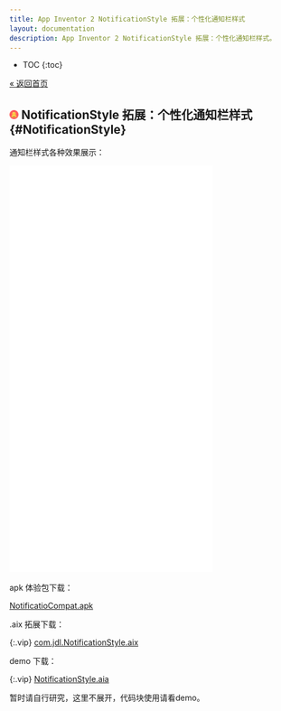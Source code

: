 ```yaml
---
title: App Inventor 2 NotificationStyle 拓展：个性化通知栏样式
layout: documentation
description: App Inventor 2 NotificationStyle 拓展：个性化通知栏样式。
---
```


* TOC
{:toc}

[&laquo; 返回首页](index.html)

## <img src="NotificationStyle/icon.png" style="width:16px;margin:-4px 5px 0 0">NotificationStyle 拓展：个性化通知栏样式  {#NotificationStyle}
<!--(https://github.com/jarlisson2/NotificationStyleAIX)-->

通知栏样式各种效果展示：

<iframe width="360" height="720" src="//player.bilibili.com/player.html?bvid=BV1vi421h7Gq&high_quality=1&autoplay=0" frameborder="no" allowfullscreen="true"></iframe>

apk 体验包下载：

[NotificatioCompat.apk](NotificationStyle/NotificatioCompat.apk)

.aix 拓展下载：

{:.vip}
[com.jdl.NotificationStyle.aix](NotificationStyle/com.jdl.NotificationStyle.aix)

demo 下载：

{:.vip}
[NotificationStyle.aia](NotificationStyle/NotificationStyle.aia)

暂时请自行研究，这里不展开，代码块使用请看demo。
